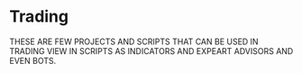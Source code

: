 # Trading

THESE ARE FEW PROJECTS AND SCRIPTS THAT CAN BE USED IN TRADING VIEW IN SCRIPTS AS INDICATORS AND EXPEART ADVISORS AND EVEN BOTS.
